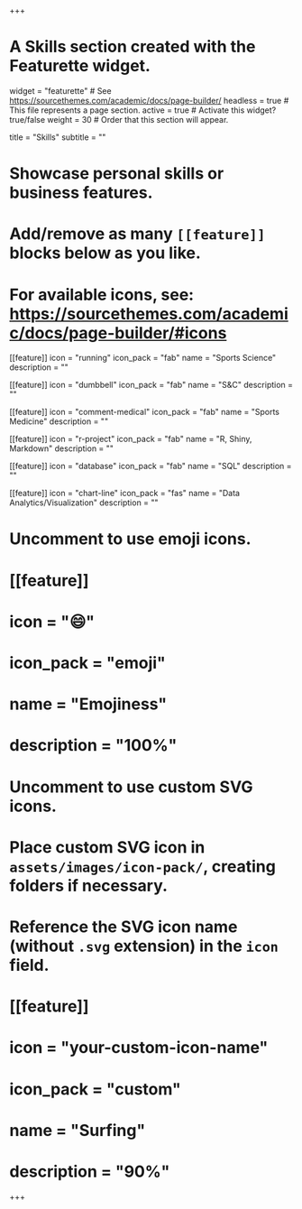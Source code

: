+++
# A Skills section created with the Featurette widget.
widget = "featurette"  # See https://sourcethemes.com/academic/docs/page-builder/
headless = true  # This file represents a page section.
active = true  # Activate this widget? true/false
weight = 30  # Order that this section will appear.

title = "Skills"
subtitle = ""

# Showcase personal skills or business features.
# 
# Add/remove as many `[[feature]]` blocks below as you like.
# 
# For available icons, see: https://sourcethemes.com/academic/docs/page-builder/#icons


  


[[feature]]
icon = "running"
icon_pack = "fab"
name = "Sports Science"
description = ""

[[feature]]
icon = "dumbbell"
icon_pack = "fab"
name = "S&C"
description = ""

[[feature]]
icon = "comment-medical"
icon_pack = "fab"
name = "Sports Medicine"
description = ""

[[feature]]
  icon = "r-project"
  icon_pack = "fab"
  name = "R, Shiny, Markdown"
  description = ""

[[feature]]
icon = "database"
icon_pack = "fab"
name = "SQL"
description = ""  
  
[[feature]]
  icon = "chart-line"
  icon_pack = "fas"
  name = "Data Analytics/Visualization"
  description = ""  
  

# Uncomment to use emoji icons.
# [[feature]]
#  icon = ":smile:"
#  icon_pack = "emoji"
#  name = "Emojiness"
#  description = "100%"  

# Uncomment to use custom SVG icons.
# Place custom SVG icon in `assets/images/icon-pack/`, creating folders if necessary.
# Reference the SVG icon name (without `.svg` extension) in the `icon` field.
# [[feature]]
#  icon = "your-custom-icon-name"
#  icon_pack = "custom"
#  name = "Surfing"
#  description = "90%"

+++
